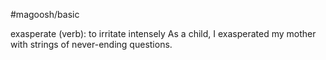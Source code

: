 #magoosh/basic

exasperate (verb): to irritate intensely 
As a child, I exasperated my mother with strings of never-ending questions. 
